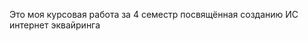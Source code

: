 Это моя курсовая работа за 4 семестр посвящённая созданию ИС интернет эквайринга


<!---
NikitkaKoevka/NikitkaKoevka is a ✨ special ✨ repository because its `README.md` (this file) appears on your GitHub profile.
You can click the Preview link to take a look at your changes.
--->
